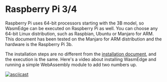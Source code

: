 # Raspberry Pi 3/4

Raspberry Pi uses 64-bit processors starting with the 3B model, so WasmEdge can be executed on Raspberry Pi as well. You can choose any 64-bit Linux distribution, such as Raspbian, Ubuntu or Manjaro for ARM. This document has been tested on the Manjaro for ARM distribution and the hardware is the Raspberry Pi 3b.

The installation steps are no different from the [installation document](https://wasmedge.org/book/en/start/install.html), and the execution is the same. Here's a video about installing WasmEdge and running a simple WebAssembly module to add two numbers up.

[![asciicast](https://asciinema.org/a/458453.svg)](https://asciinema.org/a/458453)